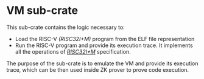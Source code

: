 # VM sub-crate

This sub-crate contains the logic necessary to:
- Load the RISC-V _(RISC32I+M)_ program from the ELF file representation
- Run the RISC-V program and provide its execution trace. It implements all the operations of [
  _RISC32I+M_](https://github.com/jameslzhu/riscv-card/blob/master/riscv-card.pdf) specification.

The purpose of the sub-crate is to emulate the VM and provide its execution trace, which can be then used inside ZK
prover to prove code execution. 